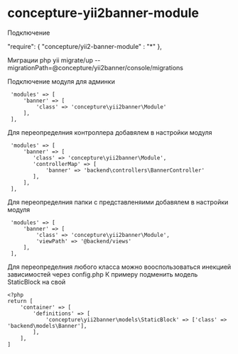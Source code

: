 # concepture-yii2banner-module

    
Подключение

"require": {
    "concepture/yii2-banner-module" : "*"
},
    

Миграции
 php yii migrate/up --migrationPath=@concepture/yii2banner/console/migrations
 
Подключение модуля для админки

     'modules' => [
         'banner' => [
             'class' => 'concepture\yii2banner\Module'
         ],
     ],
     
Для переопределния контроллера добавялем в настройки модуля

     'modules' => [
         'banner' => [
            'class' => 'concepture\yii2banner\Module',
            'controllerMap' => [
                'banner' => 'backend\controllers\BannerController'
            ],
         ],
     ],

            
Для переопределния папки с представленяими добавялем в настройки модуля

     'modules' => [
         'banner' => [
             'class' => 'concepture\yii2banner\Module',
             'viewPath' => '@backend/views'
         ],
     ],
     
Для переопределния любого класса можно вооспользоваться инекцией зависимостей через config.php
К примеру подменить модель StaticBlock на свой

    <?php
    return [
        'container' => [
            'definitions' => [
                'concepture\yii2banner\models\StaticBlock' => ['class' => 'backend\models\Banner'],
            ],
        ],
    ]